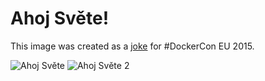 # Ahoj Světe!

This image was created as a [joke](https://twitter.com/TomasTomec/status/665965302879019008/photo/1) for #DockerCon EU 2015.

![Ahoj Světe](https://pbs.twimg.com/media/CT37lrNWoAAxSTB.jpg:large)
![Ahoj Světe 2](https://pbs.twimg.com/media/CT37KQlWsAUPAV-.jpg:large)
